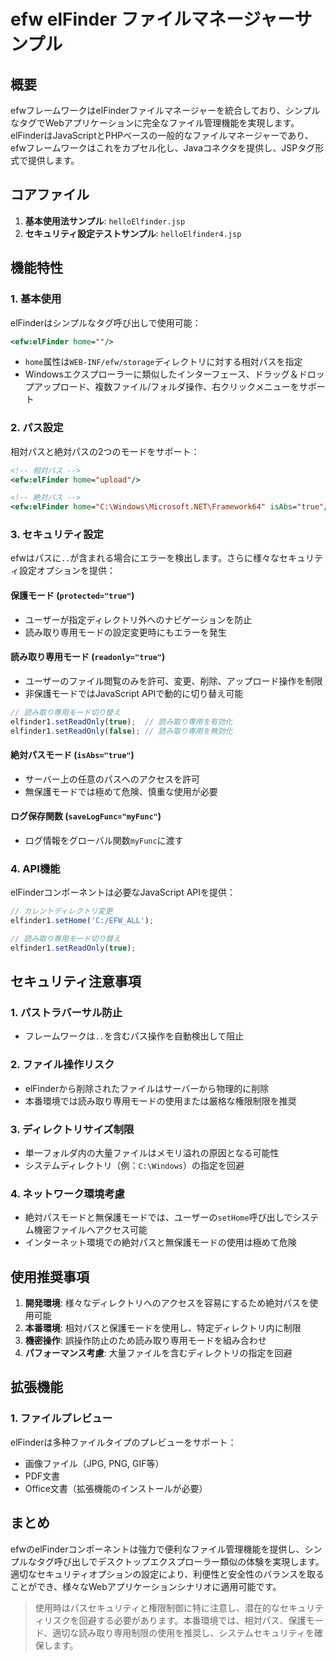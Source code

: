 # efw elFinder ファイルマネージャーサンプル

## 概要

efwフレームワークはelFinderファイルマネージャーを統合しており、シンプルなタグでWebアプリケーションに完全なファイル管理機能を実現します。elFinderはJavaScriptとPHPベースの一般的なファイルマネージャーであり、efwフレームワークはこれをカプセル化し、Javaコネクタを提供し、JSPタグ形式で提供します。

## コアファイル

1. **基本使用法サンプル**: `helloElfinder.jsp`
2. **セキュリティ設定テストサンプル**: `helloElfinder4.jsp`

## 機能特性

### 1. 基本使用
elFinderはシンプルなタグ呼び出しで使用可能：

```jsp
<efw:elFinder home=""/>
```

- `home`属性は`WEB-INF/efw/storage`ディレクトリに対する相対パスを指定
- Windowsエクスプローラーに類似したインターフェース、ドラッグ＆ドロップアップロード、複数ファイル/フォルダ操作、右クリックメニューをサポート

### 2. パス設定
相対パスと絶対パスの2つのモードをサポート：

```jsp
<!-- 相対パス -->
<efw:elFinder home="upload"/>

<!-- 絶対パス -->
<efw:elFinder home="C:\Windows\Microsoft.NET\Framework64" isAbs="true"/>
```

### 3. セキュリティ設定
efwはパスに`..`が含まれる場合にエラーを検出します。さらに様々なセキュリティ設定オプションを提供：

#### 保護モード (`protected="true"`)
- ユーザーが指定ディレクトリ外へのナビゲーションを防止
- 読み取り専用モードの設定変更時にもエラーを発生

#### 読み取り専用モード (`readonly="true"`)
- ユーザーのファイル閲覧のみを許可、変更、削除、アップロード操作を制限
- 非保護モードではJavaScript APIで動的に切り替え可能

```javascript
// 読み取り専用モード切り替え
elfinder1.setReadOnly(true);  // 読み取り専用を有効化
elfinder1.setReadOnly(false); // 読み取り専用を無効化
```

#### 絶対パスモード (`isAbs="true"`)
- サーバー上の任意のパスへのアクセスを許可
- 無保護モードでは極めて危険、慎重な使用が必要

#### ログ保存関数 (`saveLogFunc="myFunc"`)
- ログ情報をグローバル関数`myFunc`に渡す

### 4. API機能
elFinderコンポーネントは必要なJavaScript APIを提供：

```javascript
// カレントディレクトリ変更
elfinder1.setHome('C:/EFW_ALL');

// 読み取り専用モード切り替え
elfinder1.setReadOnly(true);
```

## セキュリティ注意事項

### 1. パストラバーサル防止
- フレームワークは`..`を含むパス操作を自動検出して阻止

### 2. ファイル操作リスク
- elFinderから削除されたファイルはサーバーから物理的に削除
- 本番環境では読み取り専用モードの使用または厳格な権限制限を推奨

### 3. ディレクトリサイズ制限
- 単一フォルダ内の大量ファイルはメモリ溢れの原因となる可能性
- システムディレクトリ（例：`C:\Windows`）の指定を回避

### 4. ネットワーク環境考慮
- 絶対パスモードと無保護モードでは、ユーザーの`setHome`呼び出しでシステム機密ファイルへアクセス可能
- インターネット環境での絶対パスと無保護モードの使用は極めて危険

## 使用推奨事項

1. **開発環境**: 様々なディレクトリへのアクセスを容易にするため絶対パスを使用可能
2. **本番環境**: 相対パスと保護モードを使用し、特定ディレクトリ内に制限
3. **機密操作**: 誤操作防止のため読み取り専用モードを組み合わせ
4. **パフォーマンス考慮**: 大量ファイルを含むディレクトリの指定を回避

## 拡張機能

### 1. ファイルプレビュー
elFinderは多种ファイルタイプのプレビューをサポート：
- 画像ファイル（JPG, PNG, GIF等）
- PDF文書
- Office文書（拡張機能のインストールが必要）

## まとめ

efwのelFinderコンポーネントは強力で便利なファイル管理機能を提供し、シンプルなタグ呼び出しでデスクトップエクスプローラー類似の体験を実現します。適切なセキュリティオプションの設定により、利便性と安全性のバランスを取ることができ、様々なWebアプリケーションシナリオに適用可能です。

> 使用時はパスセキュリティと権限制御に特に注意し、潜在的なセキュリティリスクを回避する必要があります。本番環境では、相対パス、保護モード、適切な読み取り専用制限の使用を推奨し、システムセキュリティを確保します。